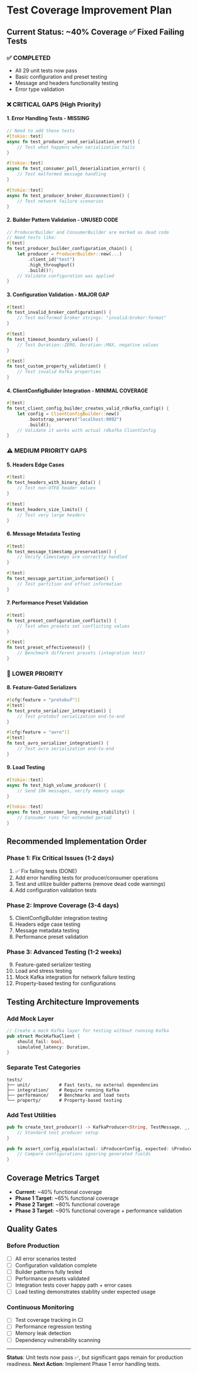 # Test Coverage Improvement Plan

## Current Status: ~40% Coverage ✅ Fixed Failing Tests

### ✅ **COMPLETED**
- All 29 unit tests now pass
- Basic configuration and preset testing
- Message and headers functionality testing
- Error type validation

### ❌ **CRITICAL GAPS (High Priority)**

#### 1. **Error Handling Tests** - MISSING
```rust
// Need to add these tests
#[tokio::test]
async fn test_producer_send_serialization_error() {
    // Test what happens when serialization fails
}

#[tokio::test] 
async fn test_consumer_poll_deserialization_error() {
    // Test malformed message handling
}

#[tokio::test]
async fn test_producer_broker_disconnection() {
    // Test network failure scenarios
}
```

#### 2. **Builder Pattern Validation** - UNUSED CODE
```rust
// ProducerBuilder and ConsumerBuilder are marked as dead code
// Need tests like:
#[test]
fn test_producer_builder_configuration_chain() {
    let producer = ProducerBuilder::new(...)
        .client_id("test")
        .high_throughput() 
        .build()?;
    // Validate configuration was applied
}
```

#### 3. **Configuration Validation** - MAJOR GAP
```rust
#[test] 
fn test_invalid_broker_configuration() {
    // Test malformed broker strings: "invalid:broker:format"
}

#[test]
fn test_timeout_boundary_values() {
    // Test Duration::ZERO, Duration::MAX, negative values
}

#[test]
fn test_custom_property_validation() {
    // Test invalid Kafka properties
}
```

#### 4. **ClientConfigBuilder Integration** - MINIMAL COVERAGE
```rust
#[test]
fn test_client_config_builder_creates_valid_rdkafka_config() {
    let config = ClientConfigBuilder::new()
        .bootstrap_servers("localhost:9092")
        .build();
    // Validate it works with actual rdkafka ClientConfig
}
```

### ⚠️ **MEDIUM PRIORITY GAPS**

#### 5. **Headers Edge Cases**
```rust
#[test]
fn test_headers_with_binary_data() {
    // Test non-UTF8 header values
}

#[test]
fn test_headers_size_limits() {
    // Test very large headers
}
```

#### 6. **Message Metadata Testing**
```rust
#[test]
fn test_message_timestamp_preservation() {
    // Verify timestamps are correctly handled
}

#[test]
fn test_message_partition_information() {
    // Test partition and offset information
}
```

#### 7. **Performance Preset Validation**
```rust
#[test]
fn test_preset_configuration_conflicts() {
    // Test when presets set conflicting values
}

#[test]
fn test_preset_effectiveness() {
    // Benchmark different presets (integration test)
}
```

### 🔧 **LOWER PRIORITY**

#### 8. **Feature-Gated Serializers**
```rust
#[cfg(feature = "protobuf")]
#[test]
fn test_proto_serializer_integration() {
    // Test protobuf serialization end-to-end
}

#[cfg(feature = "avro")]  
#[test]
fn test_avro_serializer_integration() {
    // Test avro serialization end-to-end
}
```

#### 9. **Load Testing**
```rust
#[tokio::test]
async fn test_high_volume_producer() {
    // Send 10k messages, verify memory usage
}

#[tokio::test] 
async fn test_consumer_long_running_stability() {
    // Consumer runs for extended period
}
```

## **Recommended Implementation Order**

### Phase 1: Fix Critical Issues (1-2 days)
1. ✅ Fix failing tests (DONE)
2. Add error handling tests for producer/consumer operations
3. Test and utilize builder patterns (remove dead code warnings)
4. Add configuration validation tests

### Phase 2: Improve Coverage (3-4 days)  
5. ClientConfigBuilder integration testing
6. Headers edge case testing
7. Message metadata testing
8. Performance preset validation

### Phase 3: Advanced Testing (1-2 weeks)
9. Feature-gated serializer testing
10. Load and stress testing
11. Mock Kafka integration for network failure testing
12. Property-based testing for configurations

## **Testing Architecture Improvements**

### Add Mock Layer
```rust
// Create a mock Kafka layer for testing without running Kafka
pub struct MockKafkaClient {
    should_fail: bool,
    simulated_latency: Duration,
}
```

### Separate Test Categories
```
tests/
├── unit/           # Fast tests, no external dependencies  
├── integration/    # Require running Kafka
├── performance/    # Benchmarks and load tests
└── property/       # Property-based testing
```

### Add Test Utilities
```rust
pub fn create_test_producer() -> KafkaProducer<String, TestMessage, _, _> {
    // Standard test producer setup
}

pub fn assert_config_equals(actual: &ProducerConfig, expected: &ProducerConfig) {
    // Compare configurations ignoring generated fields
}
```

## **Coverage Metrics Target**

- **Current**: ~40% functional coverage
- **Phase 1 Target**: ~65% functional coverage  
- **Phase 2 Target**: ~80% functional coverage
- **Phase 3 Target**: ~90% functional coverage + performance validation

## **Quality Gates**

### Before Production
- [ ] All error scenarios tested
- [ ] Configuration validation complete
- [ ] Builder patterns fully tested
- [ ] Performance presets validated
- [ ] Integration tests cover happy path + error cases
- [ ] Load testing demonstrates stability under expected usage

### Continuous Monitoring
- [ ] Test coverage tracking in CI
- [ ] Performance regression testing
- [ ] Memory leak detection
- [ ] Dependency vulnerability scanning

---

**Status**: Unit tests now pass ✅, but significant gaps remain for production readiness.
**Next Action**: Implement Phase 1 error handling tests.